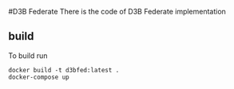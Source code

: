 #D3B Federate
There is the code of D3B Federate implementation

## build
To build run 

```
docker build -t d3bfed:latest .
docker-compose up
```


